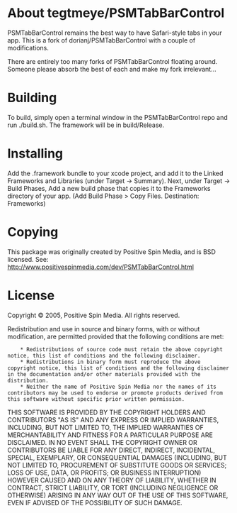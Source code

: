 About tegtmeye/PSMTabBarControl
===
PSMTabBarControl remains the best way to have Safari-style tabs in your app. This is a fork of dorianj/PSMTabBarControl with a couple of modifications.

There are entirely too many forks of PSMTabBarControl floating around. Someone please absorb the best of each and make my fork irrelevant...

Building
====

To build, simply open a terminal window in the PSMTabBarControl repo and run ./build.sh. The framework will be in build/Release.

Installing
====

Add the .framework bundle to your xcode project, and add it to the Linked Frameworks and Libraries (under Target -> Summary). Next, under Target -> Build Phases, Add  a new build phase that copies it to the Frameworks directory of your app. (Add Build Phase > Copy Files. Destination: Frameworks)

Copying
====

This package was originally created by Positive Spin Media, and is BSD licensed. See: http://www.positivespinmedia.com/dev/PSMTabBarControl.html

License
====

Copyright &copy; 2005, Positive Spin Media. All rights reserved.

Redistribution and use in source and binary forms, with or without modification, are permitted provided that the following conditions are met:

		* Redistributions of source code must retain the above copyright notice, this list of conditions and the following disclaimer.
		* Redistributions in binary form must reproduce the above copyright notice, this list of conditions and the following disclaimer in the documentation and/or other materials provided with the distribution.
		* Neither the name of Positive Spin Media nor the names of its contributors may be used to endorse or promote products derived from this software without specific prior written permission.
        
THIS SOFTWARE IS PROVIDED BY THE COPYRIGHT HOLDERS AND CONTRIBUTORS "AS IS" AND ANY EXPRESS OR IMPLIED WARRANTIES, INCLUDING, BUT NOT LIMITED TO, THE IMPLIED WARRANTIES OF MERCHANTABILITY AND FITNESS FOR A PARTICULAR PURPOSE ARE DISCLAIMED. IN NO EVENT SHALL THE COPYRIGHT OWNER OR CONTRIBUTORS BE LIABLE FOR ANY DIRECT, INDIRECT, INCIDENTAL, SPECIAL, EXEMPLARY, OR CONSEQUENTIAL DAMAGES (INCLUDING, BUT NOT LIMITED TO, PROCUREMENT OF SUBSTITUTE GOODS OR SERVICES; LOSS OF USE, DATA, OR PROFITS; OR BUSINESS INTERRUPTION) HOWEVER CAUSED AND ON ANY THEORY OF LIABILITY, WHETHER IN CONTRACT, STRICT LIABILITY, OR TORT (INCLUDING NEGLIGENCE OR OTHERWISE) ARISING IN ANY WAY OUT OF THE USE OF THIS SOFTWARE, EVEN IF ADVISED OF THE POSSIBILITY OF SUCH DAMAGE.
